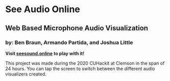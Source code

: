 # See Audio Online
## Web Based Microphone Audio Visualization
### by: Ben Braun, Armando Partida, and Joshua Little

**Visit [seesound.online](https://mjtlittle.github.io/See-Sound-Online/) to play with it!**

This project was made during the 2020 CUHackit at Clemson in the span of 24 hours. You can tap the screen to switch between the different audio visualizers created.

